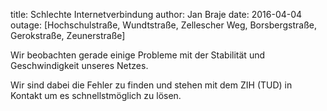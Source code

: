 title: Schlechte Internetverbindung
author: Jan Braje
date: 2016-04-04
outage: [Hochschulstraße, Wundtstraße, Zellescher Weg, Borsbergstraße, Gerokstraße, Zeunerstraße]

Wir beobachten gerade einige Probleme mit der Stabilität und Geschwindigkeit unseres Netzes.

Wir sind dabei die Fehler zu finden und stehen mit dem ZIH (TUD) in Kontakt um es schnellstmöglich zu lösen.
